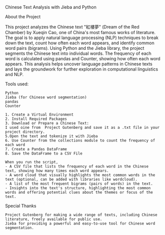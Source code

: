 Chinese Text Analysis with Jieba and Python

About the Project

This project analyzes the Chinese text "紅樓夢" (Dream of the Red Chamber) by Xueqin Cao, one of China's most famous works of literature. The goal is to apply natural language processing (NLP) techniques to break down the text, count how often each word appears, and identify common word pairs (bigrams).
Using Python and the Jieba library, the project segments the Chinese text into individual words. The frequency of each word is calculated using pandas and Counter, showing how often each word appears. This analysis helps uncover language patterns in Chinese texts and lays the groundwork for further exploration in computational linguistics and NLP.

Tools used:

    Python 
    Jieba (for Chinese word segmentation)
    pandas 
    Counter 

    1. Create a Virtual Environment
    2. Install Required Packages
    3. Download or Prepare a Chinese Text:
    I used oine from  Project Gutenberg and save it as a .txt file in your project directory.
    5.Open the text and tokenize it with Jieba
    6. Use Counter from the collections module to count the frequency of each word
    7. Create a Pandas DataFrame
    8. Save the DataFrame to a CSV File

    When you run the script,
    - A CSV file that lists the frequency of each word in the Chinese text, showing how many times each word appears.
    - A word cloud that visually highlights the most common words in the text (optional, can be added with libraries like wordcloud).
    - A list of the most frequent bigrams (pairs of words) in the text.
    - Insights into the text's structure, highlighting the most common words and offering potential clues about the themes or focus of the text.

Special Thanks

    Project Gutenberg for making a wide range of texts, including Chinese literature, freely available for public use.
    Jieba for providing a powerful and easy-to-use tool for Chinese word segmentation.
